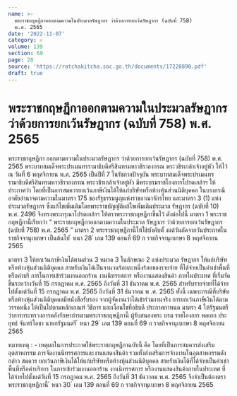 ```yaml
---
name: >-
  พระราชกฤษฎีกาออกตามความในประมวลรัษฎากร ว่าด้วยการยกเว้นรัษฎากร (ฉบับที่ 758)
  พ.ศ. 2565
date: '2022-11-07'
category: ก
volume: 139
section: 69
page: 28
source: 'https://ratchakitcha.soc.go.th/documents/17228890.pdf'
draft: true
---
```


# พระราชกฤษฎีกาออกตามความในประมวลรัษฎากร ว่าด้วยการยกเว้นรัษฎากร (ฉบับที่ 758) พ.ศ. 2565

พระราชกฤษฎีกา ออกตามความในประมวลรัษฎากร ว่าด้วยการยกเว้นรัษฎากร (ฉบับที่ 758) พ.ศ. 2565 พระบาทสมเด็จพระปรเมนทรรามาธิบดีศรีสินทรมหาวชิราลงกรณ พระวชิรเกล้าเจ้าอยู่หัว ให้ไว้ ณ วันที่ 6 พฤศจิกายน พ.ศ. 2565 เป็นปีที่ 7 ในรัชกาลปัจจุบัน พระบาทสมเด็จพระปรเมนทรรามาธิบดีศรีสินทรมหาวชิราลงกรณ พระวชิรเกล้าเจ้าอยู่หัว มีพระบรมราชโองการโปรดเกล้าฯ ให้ประกาศว่า โดยที่เป็นการสมควรยกเว้นภาษีเงินได้ให้แก่บริษัทหรือห้างหุ้นส่วนนิติบุคคล ในบางกรณี อาศัยอำนาจตามความในมาตรา 175 ของรัฐธรรมนูญแห่งราชอาณาจักรไทย และมาตรา 3 (1) แห่งประมวลรัษฎากร ซึ่งแก้ไขเพิ่มเติมโดยพระราชบัญญัติแก้ไขเพิ่มเติมประมวล รัษฎากร (ฉบับที่ 10) พ.ศ. 2496 จึงทรงพระกรุณาโปรดเกล้าฯ ให้ตราพระราชกฤษฎีกาขึ้นไว้ ดังต่อไปนี้ มาตรา 1 พระราชกฤษฎีกานี้เรียกว่า “ พระราชกฤษฎีกาออกตามความในประมวล รัษฎากร ว่าด้วยการยกเว้นรัษฎากร (ฉบับที่ 758) พ.ศ. 2565 ” มาตรา 2 พระราชกฤษฎีกานี้ให้ใช้บังคับตั้ งแต่วันถัดจากวันประกาศในราชกิจจานุเบกษา เป็นต้นไป ้ หนา 28 ่ เลม 139 ตอนที่ 69 ก ราชกิจจานุเบกษา 8 พฤศจิกายน 2565

มาตรา 3 ให้ยกเว้นภาษีเงินได้ตามส่วน 3 หมวด 3 ในลักษณะ 2 แห่งประมวล รัษฎากร ให้แก่บริษัทหรือห้างหุ้นส่วนนิติบุคคล สาหรับเงินได้เป็นจานวนร้อยละหนึ่งร้อยของรายจ่าย ที่ได้จ่ายเป็นค่าเช่าพื้นที่หรือค่าบริ การในการเข้าร่วมงานออกร้าน งานนิทรรศการ หรืองานแสดงสินค้า ภายในประเทศ ที่เริ่มจัดขึ้นระหว่างวันที่ 15 กรกฎาคม พ.ศ. 2565 ถึงวันที่ 31 ธันวาคม พ.ศ. 2565 สำหรับรายจ่ายที่ได้จ่ายไปตั้งแต่วันที่ 15 กรกฎาคม พ.ศ. 2565 ถึงวันที่ 31 ธันวาคม พ .ศ. 2565 ทั้งนี้ เฉพาะกรณีที่บริษัทหรือห้างหุ้นส่วนนิติบุคคลมีหนังสือรับรอง จากผู้จัดงานว่าได้เข้าร่วมงานจริง การยกเว้นภาษีเงินได้ตามวรรคหนึ่ง ให้เป็นไปตามหลักเกณฑ์ วิธีการ และเงื่อนไขที่อธิบดี ประกาศกาหนด มาตรา 4 ให้รัฐมนตรีว่าการกระทรวงการคลังรักษากำรตามพระราชกฤษฎีกานี้ ผู้รับสนองพระ บรม ราชโองการ พลเอก ประ ยุทธ์ จันทร์โอชา นายกรัฐมนตรี ้ หนา 29 ่ เลม 139 ตอนที่ 69 ก ราชกิจจานุเบกษา 8 พฤศจิกายน 2565

หมายเหตุ : - เหตุผลในการประกาศใช้พระราชกฤษฎีกาฉบับนี้ คือ โดยที่เป็นการสมควรส่งเสริมอุตสาหกรรม การจัดงานนิทรรศการและงานแสดงสินค้า รวมทั้งส่งเสริมการจ้างงานในอุตสาหกรรมดังกล่าว สมควร ยกเว้นภาษีเงินได้ให้แก่บริษัทหรือห้างหุ้นส่วนนิติบุคคล สาหรับเงินได้ที่ได้จ่ายเป็นค่าเช่าพื้นที่หรือค่าบริการ ในการเข้าร่วมงานออกร้าน งานนิทรรศการ หรืองานแสดงสินค้าภายในประเทศ ที่ได้จ่ายไปตั้งแต่วันที่ 15 กรกฎาคม พ.ศ. 2565 ถึงวันที่ 31 ธันวาคม พ.ศ. 2565 จึงจำเป็นต้องตราพระราชกฤษฎีกานี้ ้ หนา 30 ่ เลม 139 ตอนที่ 69 ก ราชกิจจานุเบกษา 8 พฤศจิกายน 2565
